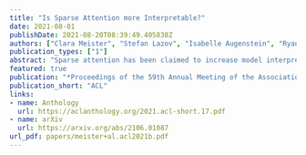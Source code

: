 ```yaml
---
title: "Is Sparse Attention more Interpretable?"
date: 2021-08-01
publishDate: 2021-08-20T08:39:49.405838Z
authors: ["Clara Meister", "Stefan Lazov", "Isabelle Augenstein", "Ryan Cotterell"]
publication_types: ["1"]
abstract: "Sparse attention has been claimed to increase model interpretability under the assumption that it highlights influential inputs. Yet the attention distribution is typically over representations internal to the model rather than the inputs themselves, suggesting this assumption may not have merit. We build on the recent work exploring the interpretability of attention; we design a set of experiments to help us understand how sparsity affects our ability to use attention as an explainability tool. On three text classification tasks, we verify that only a weak relationship between inputs and co-indexed intermediate representations exists -- under sparse attention and otherwise. Further, we do not find any plausible mappings from sparse attention distributions to a sparse set of influential inputs through other avenues. Rather, we observe in this setting that inducing sparsity may make it less plausible that attention can be used as a tool for understanding model behavior."
featured: true
publication: "*Proceedings of the 59th Annual Meeting of the Association for Computational Linguistics and the 10th International Joint Conference on Natural Language Processing (Volume 2: Short Papers)*"
publication_short: "ACL"
links:
- name: Anthology
  url: https://aclanthology.org/2021.acl-short.17.pdf
- name: arXiv
  url: https://arxiv.org/abs/2106.01087
url_pdf: papers/meister+al.acl2021b.pdf
---
```


